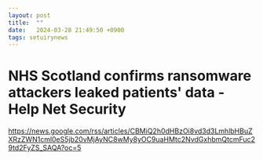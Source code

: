 ```yaml
---
layout: post
title:  ""
date:   2024-03-28 21:49:50 +0900
tags: setuirynews 
---
```


# 



# NHS Scotland confirms ransomware attackers leaked patients' data - Help Net Security

https://news.google.com/rss/articles/CBMiQ2h0dHBzOi8vd3d3LmhlbHBuZXRzZWN1cml0eS5jb20vMjAyNC8wMy8yOC9uaHMtc2NvdGxhbmQtcmFuc29td2FyZS_SAQA?oc=5


